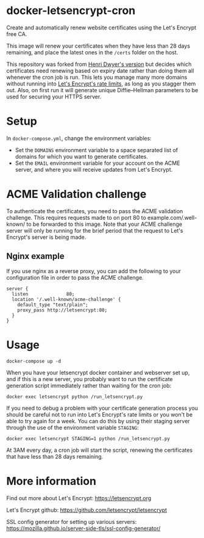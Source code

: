 # docker-letsencrypt-cron
Create and automatically renew website certificates using the Let's Encrypt free CA.

This image will renew your certificates when they have less than 28 days remaining, and place the latest ones in the `/certs` folder on the host.

This repository was forked from [Henri Dwyer's version](https://github.com/henridwyer/docker-letsencrypt-cron) but decides which certificates need renewing based on expiry date rather than doing them all whenever the cron job is run. This lets you manage many more domains without running into [Let's Encrypt's rate limits](https://letsencrypt.org/docs/rate-limits/), as long as you stagger them out. Also, on first run it will generate unique Diffie–Hellman parameters to be used for securing your HTTPS server.

# Setup

In `docker-compose.yml`, change the environment variables:
- Set the `DOMAINS` environment variable to a space separated list of domains for which you want to generate certificates.
- Set the `EMAIL` environment variable for your account on the ACME server, and where you will receive updates from Let's Encrypt.

# ACME Validation challenge

To authenticate the certificates, you need to pass the ACME validation challenge. This requires requests made to on port 80 to example.com/.well-known/ to be forwarded to this image. Note that your ACME challenge server will only be running for the brief period that the request to Let's Encrypt's server is being made.

## Nginx example

If you use nginx as a reverse proxy, you can add the following to your configuration file in order to pass the ACME challenge.

``` nginx
server {
  listen              80;
  location '/.well-known/acme-challenge' {
    default_type "text/plain";
    proxy_pass http://letsencrypt:80;
  }
}

```

# Usage

```shell
docker-compose up -d
```

When you have your letsencrypt docker container and webserver set up, and if this is a new server, you probably want to run the certificate generation script immediately rather than waiting for the cron job:

```shell
docker exec letsencrypt python /run_letsencrypt.py
```

If you need to debug a problem with your certificate generation process you should be careful not to run into Let's Encrypt's rate limits or you won't be able to try again for a week. You can do this by using their staging server through the use of the environment variable `STAGING`:

```shell
docker exec letsencrypt STAGING=1 python /run_letsencrypt.py
```

At 3AM every day, a cron job will start the script, renewing the certificates that have less than 28 days remaining.

# More information

Find out more about Let's Encrypt: https://letsencrypt.org

Let's Encrypt github: https://github.com/letsencrypt/letsencrypt

SSL config generator for setting up various servers: https://mozilla.github.io/server-side-tls/ssl-config-generator/
